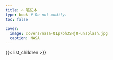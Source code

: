 ```yaml
---
title: ✍️ 笔记本
type: book # Do not modify.
toc: false

cover:
  image: covers/nasa-Q1p7bh3SHj8-unsplash.jpg
  caption: NASA
---
```


{{< list_children >}}
